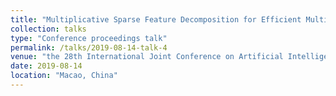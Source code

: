 ```yaml
---
title: "Multiplicative Sparse Feature Decomposition for Efficient Multi-View Multi-Task Learning"
collection: talks
type: "Conference proceedings talk"
permalink: /talks/2019-08-14-talk-4
venue: "the 28th International Joint Conference on Artificial Intelligence (IJCAI 2019)"
date: 2019-08-14
location: "Macao, China"
---
```


<!---This is a description of your conference proceedings talk, note the different field in type. You can put anything in this field.--->

